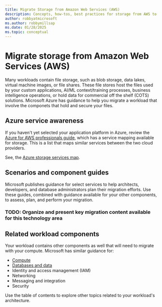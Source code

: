 ```yaml
---
title: Migrate Storage from Amazon Web Services (AWS)
description: Concepts, how-tos, best practices for storage from AWS to Azure.
author: robbyatmicrosoft
ms.author: robbymillsap
ms.date: 01/28/2025
ms.topic: conceptual
---
```


# Migrate storage from Amazon Web Services (AWS)

Many workloads contain file storage, such as blob storage, data lakes, virtual machine images, or file shares. These file stores host the files used by your custom applications, AI/ML context/training processes, business intelligence operations, or hold data for commercial off the shelf (COTS) solutions. Microsoft Azure has guidance to help you migrate a workload that involve the componets that hold and secure your files.

## Azure service awareness

If you haven't yet selected your application platform in Azure, review the [Azure for AWS professionals guide](/azure/architecture/aws-professional/), which has a service mapping available for storage. This is a list that maps similar services between the two cloud providers.

See, the [Azure storage services map](/azure/architecture/aws-professional/storage).

## Scenarios and component guides

Microsoft publishes guidance for select services to help architects, developers, and database administrators plan their migration efforts. Use these guides, combined with guidance available for your other components, to assess, plan, and perform your migration.

### TODO: Organize and present key migration content available for this technology area

## Related workload components

Your workload contains other components as well that will need to migrate with your compute. Microsoft has similar guidance for:

- [Compute](./migrate-compute-from-aws.md)
- [Databases and data](./migrate-databases-from-aws.md)
- Identity and access management (IAM)
- Networking
- Messaging and integration
- Security

Use the table of contents to explore other topics related to your workload's architecture.
